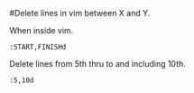 #Delete lines in vim between X and Y.

When inside vim.

    :START,FINISHd

Delete lines from 5th thru to and including 10th.

    :5,10d